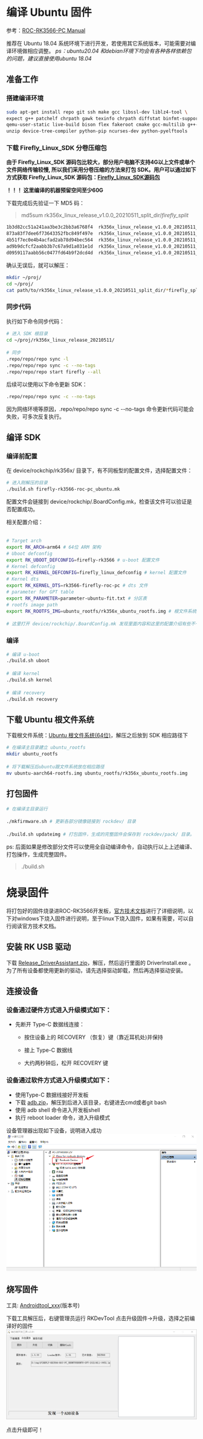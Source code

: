 # 编译 Ubuntu 固件
参考：[ROC-RK3566-PC Manual](https://wiki.t-firefly.com/zh_CN/ROC-RK3566-PC/linux_compile_gpt.html)

推荐在 Ubuntu 18.04 系统环境下进行开发，若使用其它系统版本，可能需要对编译环境做相应调整。
*ps：ubuntu20.04 和debian环境下均会有各种各样依赖包的问题，建议直接使用ubuntu 18.04*

## 准备工作
### 搭建编译环境
```sh
sudo apt-get install repo git ssh make gcc libssl-dev liblz4-tool \
expect g++ patchelf chrpath gawk texinfo chrpath diffstat binfmt-support \
qemu-user-static live-build bison flex fakeroot cmake gcc-multilib g++-multilib \
unzip device-tree-compiler python-pip ncurses-dev python-pyelftools
```
### 下载 Firefly_Linux_SDK 分卷压缩包
**由于 Firefly_Linux_SDK 源码包比较大，部分用户电脑不支持4G以上文件或单个文件网络传输较慢, 所以我们采用分卷压缩的方法来打包 SDK。用户可以通过如下方式获取 Firefly_Linux_SDK 源码包：[Firefly_Linux_SDK源码包](https://www.t-firefly.com/doc/download/106.html#other_447)**

**！！！ 这里编译的机器预留空间至少60G**

下载完成后先验证一下 MD5 码：
> md5sum rk356x_linux_release_v1.0.0_20210511_split_dir/*firefly_split*
```sh
1b3d82cc51a241aa3be3c2bb3a6768f4  rk356x_linux_release_v1.0.0_20210511_split_dir/rk356x_linux_release_v1.0.0_20210511_firefly_split.file0
873a83f7dee6f73643352fbc849f497e  rk356x_linux_release_v1.0.0_20210511_split_dir/rk356x_linux_release_v1.0.0_20210511_firefly_split.file1
4b51f7ec0e4b4acfad2ab78d94bec564  rk356x_linux_release_v1.0.0_20210511_split_dir/rk356x_linux_release_v1.0.0_20210511_firefly_split.file2
ad9b9dcfcf2aabb3b7c67a9d1a031e1d  rk356x_linux_release_v1.0.0_20210511_split_dir/rk356x_linux_release_v1.0.0_20210511_firefly_split.file3
d0959117aabb56c0477fd64b9f2dcd4d  rk356x_linux_release_v1.0.0_20210511_split_dir/rk356x_linux_release_v1.0.0_20210511_firefly_split.file4
```
确认无误后，就可以解压：
```sh
mkdir ~/proj/
cd ~/proj/
cat path/to/rk356x_linux_release_v1.0.0_20210511_split_dir/*firefly_split* | tar -xzv
```
### 同步代码
执行如下命令同步代码：
```sh
# 进入 SDK 根目录
cd ~/proj/rk356x_linux_release_20210511/

# 同步
.repo/repo/repo sync -l
.repo/repo/repo sync -c --no-tags
.repo/repo/repo start firefly --all
```
后续可以使用以下命令更新 SDK：
```sh
.repo/repo/repo sync -c --no-tags
```
因为网络环境等原因，.repo/repo/repo sync -c --no-tags 命令更新代码可能会失败，可多次反复执行。

## 编译 SDK
### 编译前配置
在 device/rockchip/rk356x/ 目录下，有不同板型的配置文件，选择配置文件：
```sh
# 进入刚解压的目录
./build.sh firefly-rk3566-roc-pc_ubuntu.mk
```
配置文件会链接到 device/rockchip/.BoardConfig.mk，检查该文件可以验证是否配置成功。

相关配置介绍：
```sh

# Target arch
export RK_ARCH=arm64 # 64位 ARM 架构
# Uboot defconfig
export RK_UBOOT_DEFCONFIG=firefly-rk3566 # u-boot 配置文件
# Kernel defconfig
export RK_KERNEL_DEFCONFIG=firefly_linux_defconfig # kernel 配置文件
# Kernel dts
export RK_KERNEL_DTS=rk3566-firefly-roc-pc # dts 文件
# parameter for GPT table
export RK_PARAMETER=parameter-ubuntu-fit.txt # 分区表
# rootfs image path
export RK_ROOTFS_IMG=ubuntu_rootfs/rk356x_ubuntu_rootfs.img # 根文件系统路径

# 这里打开 device/rockchip/.BoardConfig.mk 发现里面内容和这里的配置介绍有些不一样，我没有管，不影响后面编译
```

### 编译
```sh
# 编译 u-boot
./build.sh uboot

# 编译 kernel
./build.sh kernel

# 编译 recovery
./build.sh recovery 
```
## 下载 Ubuntu 根文件系统
下载根文件系统：[Ubuntu 根文件系统(64位)](https://www.t-firefly.com/doc/download/106.html#other_448)，解压之后放到 SDK 相应路径下
```sh
# 在编译主目录建立 ubuntu_rootfs
mkdir ubuntu_rootfs

# 将下载解压后ubuntu跟文件系统放在相应路径
mv ubuntu-aarch64-rootfs.img ubuntu_rootfs/rk356x_ubuntu_rootfs.img
```

## 打包固件
```sh
# 在编译主目录运行

./mkfirmware.sh # 更新各部分镜像链接到 rockdev/ 目录

./build.sh updateimg # 打包固件，生成的完整固件会保存到 rockdev/pack/ 目录。
```

ps: 后面如果是修改部分文件可以使用全自动编译命令，自动执行以上上述编译、打包操作，生成完整固件。
> ./build.sh


# 烧录固件
将打包好的固件烧录进ROC-RK3566开发板，[官方技术文档](https://wiki.t-firefly.com/zh_CN/ROC-RK3566-PC/03-upgrade_firmware.html)进行了详细说明，以下对windows下烧入固件进行说明，至于linux下烧入固件，如果有需要，可以自行阅读官方技术文档。

## 安装 RK USB 驱动
下载 [Release_DriverAssistant.zip](https://www.t-firefly.com/doc/download/106.html#other_432)，解压，然后运行里面的 DriverInstall.exe 。为了所有设备都使用更新的驱动，请先选择驱动卸载，然后再选择驱动安装。

## 连接设备
### 设备通过硬件方式进入升级模式如下：
- 先断开 Type-C 数据线连接：

    - 按住设备上的 RECOVERY （恢复）键（靠近耳机处)并保持

    - 接上 Type-C 数据线

    - 大约两秒钟后，松开 RECOVERY 键

### 设备通过软件方式进入升级模式如下：
- 使用Type-C 数据线接好开发板 
- 下载 [adb.zip](http://www.t-firefly.com/share/index/index/id/6afafdf7c54b8eb95e81156d94e54db5.html)，解压到后进入该目录，右键进去cmd或者git bash
- 使用 adb shell 命令进入开发板shell
- 执行 reboot loader 命令，进入升级模式

设备管理器出现如下设备，说明进入成功
![avator](./imag/upgrade_firmware_new_equipment.png)

## 烧写固件
工具: [Androidtool_xxx](https://www.t-firefly.com/doc/download/106.html#other_431)(版本号)

下载工具解压后，右键管理员运行 RKDevTool
点击升级固件->升级，选择之前编译好的固件
![avator](./imag/Snipaste_2021-08-12_16-00-28.png)

点击升级即可！
